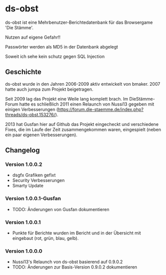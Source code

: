 ds-obst
=======

ds-obst ist eine Mehrbenutzer-Berichtedatenbank für das Browsergame 'Die Stämme'.

Nutzen auf eigene Gefahr!!

Passwörter werden als MD5 in der Datenbank abgelegt

Soweit ich sehe kein schutz gegen SQL Injection


Geschichte
----------

ds-obst wurde in den Jahren 2006-2009 aktiv entwickelt von bmaker. 2007 hatte auch jumpa zum Projekt beigetragen.

Seit 2009 lag das Projekt eine Weile lang komplett brach. Im DieStämme-Forum hatte es schließlich 2011 einen Relaunch
von Nussi13 gegeben mit einigen Verbesserungen (https://forum.die-staemme.de/index.php?threads/ds-obst.153276/).

2013 hat Gusfan hier auf Github das Projekt eingecheckt und verschiedene Fixes, die im Laufe der Zeit zusammengekommen
waren, eingespielt (neben ein paar eigenen Verbesserungen).

Changelog
---------

### Version 1.0.0.2

- dsgfx Grafiken gefixt
- Security Verbesserungen
- Smarty Update

### Version 1.0.0.1-Gusfan

- TODO: Änderungen von Gusfan dokumentieren

### Version 1.0.0.1

- Punkte für Berichte wurden im Bericht und in der Übersicht mit eingebaut (rot, grün, blau, gelb).

### Version 1.0.0.0

- Nussi13's Relaunch von ds-obst basierend auf 0.9.0.2
- TODO: Änderungen zur Basis-Version 0.9.0.2 dokumentieren
